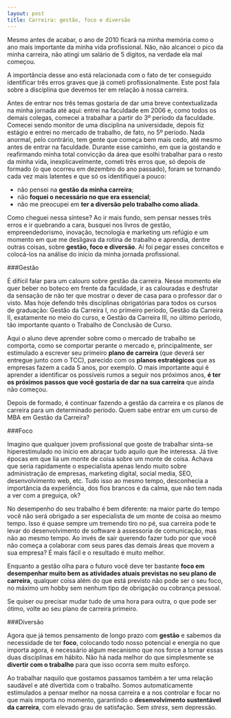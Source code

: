 ```yaml
---
layout: post
title: Carreira: gestão, foco e diversão
---
```


Mesmo antes de acabar, o ano de 2010 ficará na minha memória como o ano mais importante da minha vida profissional. Não, não alcancei o pico da minha carreira, não atingi um salário de 5 dígitos, na verdade ela mal começou.

A importância desse ano está relacionada com o fato de ter conseguido identificar três erros graves que já cometi profissionalmente. Este post fala sobre a disciplina que devemos ter em relação à nossa carreira.

Antes de entrar nos três temas gostaria de dar uma breve contextualizada na minha jornada até aqui: entrei na faculdade em 2006 e, como todos os demais colegas, comecei a trabalhar a partir do 3º período da faculdade. Comecei sendo monitor de uma disciplina na universidade, depois fiz estágio e entrei no mercado de trabalho, de fato, no 5º período. Nada anormal, pelo contrário, tem gente que começa bem mais cedo, até mesmo antes de entrar na faculdade. Durante esse caminho, em que ia gostando e reafirmando minha total convicção da área que esolhi trabalhar para o resto da minha vida, inexplicavelmente, cometi três erros que, só depois de formado (o que ocorreu em dezembro do ano passado), foram se tornando cada vez mais latentes e que só os identifiquei a pouco:

* não pensei na __gestão da minha carreira__;
* não __foquei o necessário no que era essencial__;
* não me preocupei em __ter a diversão pelo trabalho como aliada__.

Como cheguei nessa síntese? Ao ir mais fundo, sem pensar nesses três erros e ir quebrando a cara, busquei nos livros de gestão, empreendedorismo, inovação, tecnologia e marketing um refúgio e um momento em que me desligava da rotina de trabalho e aprendia, dentre outras coisas, sobre __gestão, foco e diversão__. Aí foi pegar esses conceitos e colocá-los na análise do início da minha jornada profissional.

###Gestão

É difícil falar para um calouro sobre gestão da carreira. Nesse momento ele quer beber no boteco em frente da faculdade, ir as calouradas e desfrutar da sensação de não ter que mostrar o dever de casa para o professor dar o visto. Mas hoje defendo três disciplinas obrigatórias para todos os cursos de graduação: Gestão da Carreira I, no primeiro período, Gestão da Carreira II, exatamente no meio do curso, e Gestão da Carreira III, no último período, tão importante quanto o Trabalho de Conclusão de Curso.

Aqui o aluno deve aprender sobre como o mercado de trabalho se comporta, como se comportar perante o mercado e, principalmente, ser estimulado a escrever seu primeiro __plano de carreira__ (que deverá ser entregue junto com o TCC), parecido com os __planos estratégicos__ que as empresas fazem a cada 5 anos, por exemplo. O mais importante aqui é aprender a identificar os possíveis rumos a seguir nos próximos anos, __é ter os próximos passos que você gostaria de dar na sua carreira__ que ainda não começou.

Depois de formado, é continuar fazendo a gestão da carreira e os planos de carreira para um determinado período. Quem sabe entrar em um curso de MBA em Gestão da Carreira?

###Foco

Imagino que qualquer jovem profissional que goste de trabalhar sinta-se hiperestimulado no início em abraçar tudo aquilo que lhe interessa. Já tive épocas em que lia um monte de coisa sobre um monte de coisa. Achava que seria rapidamente o especialista apenas lendo muito sobre administração de empresas, marketing digital, social media, SEO, desenvolvimento web, etc. Tudo isso ao mesmo tempo, desconhecia a importância da experiência, dos fios brancos e da calma, que não tem nada a ver com a preguiça, ok?

No desempenho do seu trabalho é bem diferente: na maior parte do tempo você não será obrigado a ser especialista de um monte de coisa ao mesmo tempo. Isso é quase sempre um tremendo tiro no pé, sua carreira pode te levar do desenvolvimento de software à assessoria de comunicação, mas não ao mesmo tempo. Ao invés de sair querendo fazer tudo por que você não começa a colaborar com seus pares das demais áreas que movem a sua empresa? É mais fácil e o resultado é muito melhor.

Enquanto a gestão olha para o futuro você deve ter bastante __foco em desempenhar muito bem as atividades atuais previstas no seu plano de carreira__, qualquer coisa além do que está previsto não pode ser o seu foco, no máximo um hobby sem nenhum tipo de obrigação ou cobrança pessoal.

Se quiser ou precisar mudar tudo de uma hora para outra, o que pode ser ótimo, volte ao seu plano de carreira primeiro.

###Diversão

Agora que já temos pensamento de longo prazo com __gestão__ e sabemos da necessidade de ter __foco__, colocando todo nosso potencial e energia no que importa agora, é necessário algum mecanismo que nos force a tornar essas duas disciplinas em hábito. Não há nada melhor do que simplesmente se __divertir com o trabalho__ para que isso ocorra sem muito esforço.

Ao trabalhar naquilo que gostamos passamos também a ter uma relação saudável e até divertida com o trabalho. Somos automaticamente estimulados a pensar melhor na nossa carreira e a nos controlar e focar no que mais importa no momento, garantindo o __desenvolvimento sustentável da carreira__, com elevado grau de satisfação. Sem _stress_, sem depressão.
